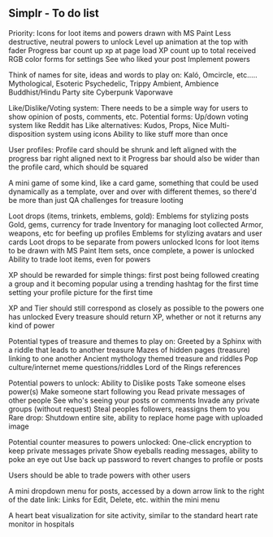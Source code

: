 ## Simplr - To do list

Priority:
  Icons for loot items and powers drawn with MS Paint
  Less destructive, neutral powers to unlock
  Level up animation at the top with fader
  Progress bar count up xp at page load
  XP count up to total received
  RGB color forms for settings
  See who liked your post
  Implement powers

Think of names for site, ideas and words to play on:
  Kaló, Omcircle, etc.....
  Mythological, Esoteric
  Psychedelic, Trippy
  Ambient, Ambience
  Buddhist/Hindu
  Party site
  Cyberpunk
  Vaporwave

Like/Dislike/Voting system:
  There needs to be a simple way for users to show opinion of posts, comments, etc.
  Potential forms:
    Up/down voting system like Reddit has
    Like alternatives: Kudos, Props, Nice
    Multi-disposition system using icons
    Ability to like stuff more than once

User profiles:
  Profile card should be shrunk and left aligned with the progress bar right aligned next to it
  Progress bar should also be wider than the profile card, which should be squared
  
A mini game of some kind, like a card game, something that could be used dynamically as a template, over and over with different themes, so there'd be more than just QA challenges for treasure looting

Loot drops (items, trinkets, emblems, gold):
  Emblems for stylizing posts
  Gold, gems, currency for trade
  Inventory for managing loot collected
  Armor, weapons, etc for beefing up profiles
  Emblems for stylizing avatars and user cards
  Loot drops to be separate from powers unlocked
  Icons for loot items to be drawn with MS Paint
  Item sets, once complete, a power is unlocked
  Ability to trade loot items, even for powers

XP should be rewarded for simple things:
  first post
  being followed
  creating a group and it becoming popular
  using a trending hashtag for the first time
  setting your profile picture for the first time

XP and Tier should still correspond as closely as possible to the powers one has unlocked
Every treasure should return XP, whether or not it returns any kind of power

Potential types of treasure and themes to play on:
  Greeted by a Sphinx with a riddle that leads to another treasure
  Mazes of hidden pages (treasure) linking to one another
  Ancient mythology themed treasure and riddles
  Pop culture/internet meme questions/riddles
  Lord of the Rings references

Potential powers to unlock:
  Ability to Dislike posts
  Take someone elses power(s)
  Make someone start following you
  Read private messages of other people
  See who's seeing your posts or comments
  Invade any private groups (without request)
  Steal peoples followers, reassigns them to you
  Rare drop: Shutdown entire site, ability to replace home page with uploaded image
  
Potential counter measures to powers unlocked:
  One-click encryption to keep private messages private
  Show eyeballs reading messages, ability to poke an eye out
  Use back up password to revert changes to profile or posts
  
Users should be able to trade powers with other users

A mini dropdown menu for posts, accessed by a down arrow link to the right of the date link:
  Links for Edit, Delete, etc. within the mini menu

A heart beat visualization for site activity, similar to the standard heart rate monitor in hospitals
